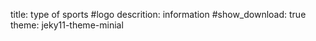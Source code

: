title: type of sports
#logo
descrition: information
#show_download: true
theme: jeky11-theme-minial
